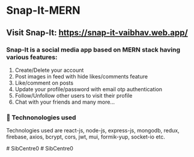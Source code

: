 # Snap-It-MERN

## Visit Snap-It: https://snap-it-vaibhav.web.app/

### Snap-It is a social media app based on MERN stack having various features:
1) Create/Delete your account
2) Post images in feed with hide likes/comments feature
3) Like/comment on posts
3) Update your profile/password with email otp authentication
5) Follow/Unfollow other users to visit their profile
6) Chat with your friends
   and many more...

### 📌 Technonologies used
Technologies used are react-js, node-js, express-js, mongodb, redux, firebase, axios, bcrypt, cors, jwt, mui, formik-yup, socket-io etc.

#   S i b C e n t r e 0  
 #   S i b C e n t r e 0  
 